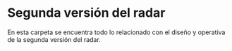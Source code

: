 # Segunda versión del radar
En esta carpeta se encuentra todo lo relacionado con el diseño y operativa de la segunda versión del radar. 